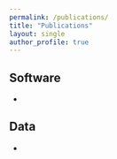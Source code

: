 ```yaml
---
permalink: /publications/
title: "Publications"
layout: single
author_profile: true
---
```


## Software
<ul>
  <li></li>
</ul>

## Data
<ul>
  <li></li>
</ul>
